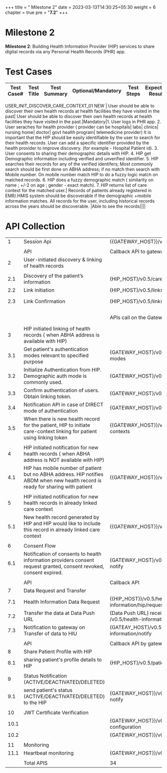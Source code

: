 +++
title = " Milestone 2"
date = 2023-03-13T14:30:25+05:30
weight = 6
chapter = true
pre = "<b>7.2</b>"
+++

# Milestone 2

**Milestone 2**: Building Health Information Provider (HIP) services to share digital records via any Personal Health Records (PHR) app. 

# Test Cases

| Test Case# | Test Title | Test Summary | Optional/Mandatory | Test Steps | Expected Result | Actual Result | Status | Notes |
| ----------- | ----------- | ----------- | ----------- |----------- | ----------- | ----------- | ----------- | ----------- |

USER_INIT_DISCOVER_CARE_CONTEXT_01 NEW | User should be able to discover their own health records at health facilities they have visited in the past|
User should be able to discover their own health records at health facilities they have visited in the past.|Mandatory|1. User logs in PHR app. 2. User seraches for health provider ( provider can be hospitals| labs| clinics| nursing home| doctor| govt health program| telemedicine provider) It is important that the HIP should be easily identifiable by the user to search for their health records. User can add a specific identifier provided by the health provider to improve discovery. (for example - Hospital Patient id). 3. User consents to sharing their demographic details with HIP. 4. HIP get Demographic information including verified and unverified identifier. 5. HIP searches their records for any of the verified identifers; Most commonly search should be first done on ABHA address; if no match then search with Mobile number. On mobile number match HIP to do a fuzzy logic match on matched records. 6. HIP does a fuzzy demographic match ( similarity on name ; +/-2 on age ; gender - exact match). 7. HIP returns list of care context for the matched user.| Records of patients already registered in EMR/.HMIS system should be discoverable if the demographic +mobile information matches. All records for the user, including historical records across the years should be discoverable. |Able to see the records||||



# API Collection

|| | | |
| ----------- | ----------- | ----------- | ----------- |
1|Session Api|{{GATEWAY_HOST}}/v0.5/sessions|
||||
||API|Callback API to gateway by HIP
2|User-initiated discovery & linking of health records |||
||||
2.1|Discovery of the patient’s information |{HIP_HOST}/v0.5/care-contexts/discover|{{GATEWAY_HOST}}/v0.5/care-contexts/on-discover
2.2|Link initiation|{HIP_HOST}/v0.5/links/link/init|{GATEWAY_HOST}/v0.5/links/link/on-init
2.3|Link Confirmation|{HIP_HOST}/v0.5/links/link/confirm|{GATEWAY_HOST}/v0.5/links/link/on-confirm
||||
|||APIs call on the Gateway|APIs that are expected to be available at the HIP end by the Gateway
3|HIP initiated linking of health records ( when ABHA address is available with HIP)|||
3.1|Get patient's authentication modes relevant to specified purpose|{GATEWAY_HOST}/v0.5/users/auth/fetch-modes|​{{HIP_HOST}}/v0.5/users/auth/on-fetch-modes
3.2|Initialize Authentication from HIP. Demographic auth mode is commonly used.|{GATEWAY_HOST}/v0.5/users/auth/init|​{{HIP_HOST}}/v0.5​/users​/auth​/on-init
3.3|Confirm authentication of users. Obtain linking token.|{GATEWAY_HOST}/v0.5/users/auth/confirm|​{{HIP_HOST}}/v0.5/users/auth/on-confirm
3.4|Notification API in case of DIRECT mode of authentication|{GATEWAY_HOST}/v0.5/users/auth/on-notify|​{{HIP_HOST}}/v0.5/users/auth/notify
3.5|When there is new health record for the patient, HIP to initiate care-context linking for patient using linking token|{{GATEWAY_HOST}}/v0.5/links/link/add-contexts|​{{HIP_HOST}}/v0.5/links/link/on-add-contexts
||||
4|HIP initiated notification for new health records ( when ABHA address is NOT available with HIP)|||
4.1|HIP has mobile number of patient but no ABHA address. HIP notifies ABDM when new health record is ready for sharing with patient|{{GATEWAY_HOST}}/v0.5/patients/SMS/notify2|​{{HIP_HOST}}//v0.5/patients/status/on-notify
||||
5|HIP initiated notification for new health records in already linked care context|||
5.1|New health record generated by HIP and HIP would like to include this record in already linked care context|{{GATEWAY_HOST}}/v0.5/links/context/notify|{{HIP_HOST}}/v0.5/links/context/on-notify
||||
6|Consent Flow|||
6.1|Notification of consents to health information providers consent request granted, consent revoked, consent expired.|{GATEWAY_HOST}/v0.5/consents/hip/on-notify|​{{HIP_HOST}}/v0.5//consents/hip/notify
||||
||API|Callback API
7|Data Request and Transfer |||
7.1|Health Information Data Request|{{HIP_HOST}}/v0.5/health-information/hip/request|{GATEWAY_HOST}/v0.5/health-information/hip/on-request
7.2|Transfer the data at Data Push URL| {Data Push URL} received on above call  /v0.5/health-information/hip/request |
7.3|Notification to gateway on Transfer of data to HIU|{GATEAY_HOST}/v0.5/health-information/notify|
||||
||API|Callback API by gateway
8|Share Patient Profile with HIP|||
8.1|sharing patient's profile details to HIP|{HIP_HOST}/v0.5/patients/profile/share|{GATEWAY_HOST}}/v0.5/patients/profile/on-share
||||
9|Status Notification (ACTIVE/DEACTIVATED/DELETED)|||
9.1|send patient's status (ACTIVE/DEACTIVATED/DELETED) to the HIP|{GATEWAY_HOST}}/v0.5/patients/status/on-notify|{HIP_HOST}/v0.5/patients/status/notify
||||
10|JWT Certificate Verification|||
10.1||{GATEWAY_HOST}}/v0.5/.well-known/openid-configuration|
10.2||{GATEWAY_HOST}}/v0.5/certs|
||||
11|Monitoring|||
11.1|Heartbeat monitoring|{GATEWAY_HOST}}/v0.5/heartbeat|
||||
||Total APIS|34||

